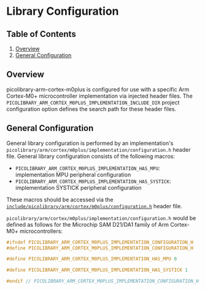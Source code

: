 # Library Configuration

## Table of Contents
1. [Overview](#overview)
1. [General Configuration](#general-configuration)

## Overview
picolibrary-arm-cortex-m0plus is configured for use with a specific Arm Cortex-M0+
microcontroller implementation via injected header files.
The `PICOLIBRARY_ARM_CORTEX_M0PLUS_IMPLEMENTATION_INCLUDE_DIR` project configuration
option defines the search path for these header files.

## General Configuration
General library configuration is performed by an implementation's
`picolibrary/arm/cortex/m0plus/implementation/configuration.h` header file.
General library configuration consists of the following macros:
- `PICOLIBRARY_ARM_CORTEX_M0PLUS_IMPLEMENTATION_HAS_MPU`: implementation MPU peripheral
  configuration
- `PICOLIBRARY_ARM_CORTEX_M0PLUS_IMPLEMENTATION_HAS_SYSTICK`: implementation SYSTICK
  peripheral configuration

These macros should be accessed via the
[`include/picolibrary/arm/cortex/m0plus/configuration.h`](https://github.com/apcountryman/picolibrary-arm-cortex-m0plus/blob/main/include/picolibrary/arm/cortex/m0plus/configuration.h)
header file.

`picolibrary/arm/cortex/m0plus/implementation/configuration.h` would be defined as follows
for the Microchip SAM D21/DA1 family of Arm Cortex-M0+ microcontrollers:
```c++
#ifndef PICOLIBRARY_ARM_CORTEX_M0PLUS_IMPLEMENTATION_CONFIGURATION_H
#define PICOLIBRARY_ARM_CORTEX_M0PLUS_IMPLEMENTATION_CONFIGURATION_H

#define PICOLIBRARY_ARM_CORTEX_M0PLUS_IMPLEMENTATION_HAS_MPU 0

#define PICOLIBRARY_ARM_CORTEX_M0PLUS_IMPLEMENTATION_HAS_SYSTICK 1

#endif // PICOLIBRARY_ARM_CORTEX_M0PLUS_IMPLEMENTATION_CONFIGURATION_H
```
